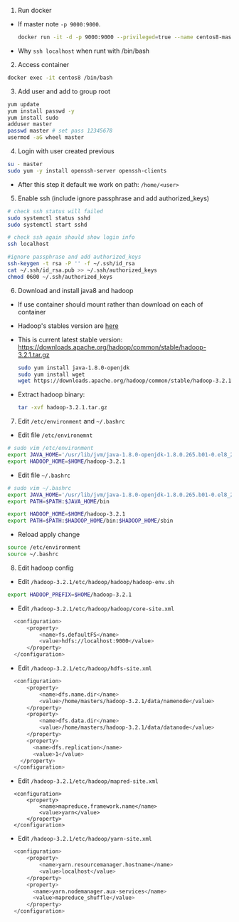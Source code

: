1. Run docker

- If master note `-p 9000:9000`.

  ```sh
  docker run -it -d -p 9000:9000 --privileged=true --name centos8-master centos:centos8 "/sbin/init"
  ```

- Why `ssh localhost` when runt with /bin/bash

2. Access container

```sh
docker exec -it centos8 /bin/bash
```

3. Add user and add to group root

```sh
yum update
yum install passwd -y
yum install sudo
adduser master
passwd master # set pass 12345678
usermod -aG wheel master
```

4. Login with user created previous

```sh
su - master
sudo yum -y install openssh-server openssh-clients
```

- After this step it default we work on path: `/home/<user>`

5. Enable ssh (include ignore passphrase and add authorized_keys)

```sh
# check ssh status will failed
sudo systemctl status sshd
sudo systemctl start sshd

# check ssh again should show login info
ssh localhost

#ignore passphrase and add authorized_keys
ssh-keygen -t rsa -P '' -f ~/.ssh/id_rsa
cat ~/.ssh/id_rsa.pub >> ~/.ssh/authorized_keys
chmod 0600 ~/.ssh/authorized_keys
```

6. Download and install java8 and hadoop

- If use container should mount rather than download on each of container

- Hadoop's stables version are [here](https://downloads.apache.org/hadoop/common/stable/)
- This is current latest stable version: https://downloads.apache.org/hadoop/common/stable/hadoop-3.2.1.tar.gz

  ```sh
  sudo yum install java-1.8.0-openjdk
  sudo yum install wget
  wget https://downloads.apache.org/hadoop/common/stable/hadoop-3.2.1.tar.gz
  ```

- Extract hadoop binary:

  ```sh
  tar -xvf hadoop-3.2.1.tar.gz
  ```

7. Edit `/etc/environment` and `~/.bashrc`

- Edit file `/etc/environemnt`

```sh
# sudo vim /etc/environment
export JAVA_HOME='/usr/lib/jvm/java-1.8.0-openjdk-1.8.0.265.b01-0.el8_2.x86_64/jre'
export HADOOP_HOME=$HOME/hadoop-3.2.1
```

- Edit file `~/.bashrc`

```sh
# sudo vim ~/.bashrc
export JAVA_HOME='/usr/lib/jvm/java-1.8.0-openjdk-1.8.0.265.b01-0.el8_2.x86_64/jre'
export PATH=$PATH:$JAVA_HOME/bin

export HADOOP_HOME=$HOME/hadoop-3.2.1
export PATH=$PATH:$HADOOP_HOME/bin:$HADOOP_HOME/sbin
```

- Reload apply change

```sh
source /etc/environment
source ~/.bashrc
```

8. Edit hadoop config

- Edit `/hadoop-3.2.1/etc/hadoop/hadoop/hadoop-env.sh`

```sh
export HADOOP_PREFIX=$HOME/hadoop-3.2.1
```

- Edit `/hadoop-3.2.1/etc/hadoop/hadoop/core-site.xml`

```sh
  <configuration>
      <property>
          <name>fs.defaultFS</name>
          <value>hdfs://localhost:9000</value>
      </property>
  </configuration>
```

- Edit `/hadoop-3.2.1/etc/hadoop/hdfs-site.xml`

```sh
  <configuration>
      <property>
          <name>dfs.name.dir</name>
          <value>/home/masters/hadoop-3.2.1/data/namenode</value>
      </property>
      <property>
          <name>dfs.data.dir</name>
          <value>/home/masters/hadoop-3.2.1/data/datanode</value>
      </property>
      <property>
        <name>dfs.replication</name>
        <value>1</value>
    </property>
  </configuration>
```

- Edit `/hadoop-3.2.1/etc/hadoop/mapred-site.xml`

```ssh
  <configuration>
      <property>
          <name>mapreduce.framework.name</name>
          <value>yarn</value>
      </property>
  </configuration>
```

- Edit `/hadoop-3.2.1/etc/hadoop/yarn-site.xml`

```sh
  <configuration>
      <property>
          <name>yarn.resourcemanager.hostname</name>
          <value>localhost</value>
      </property>
      <property>
        <name>yarn.nodemanager.aux-services</name>
        <value>mapreduce_shuffle</value>
      </property>
  </configuration>
```
